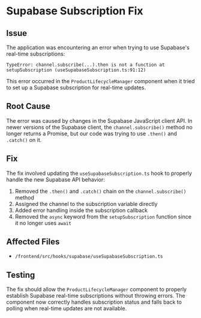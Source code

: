 # Supabase Subscription Fix

## Issue
The application was encountering an error when trying to use Supabase's real-time subscriptions:

```
TypeError: channel.subscribe(...).then is not a function at setupSubscription (useSupabaseSubscription.ts:91:12)
```

This error occurred in the `ProductLifecycleManager` component when it tried to set up a Supabase subscription for real-time updates.

## Root Cause
The error was caused by changes in the Supabase JavaScript client API. In newer versions of the Supabase client, the `channel.subscribe()` method no longer returns a Promise, but our code was trying to use `.then()` and `.catch()` on it.

## Fix
The fix involved updating the `useSupabaseSubscription.ts` hook to properly handle the new Supabase API behavior:

1. Removed the `.then()` and `.catch()` chain on the `channel.subscribe()` method
2. Assigned the channel to the subscription variable directly
3. Added error handling inside the subscription callback
4. Removed the `async` keyword from the `setupSubscription` function since it no longer uses `await`

## Affected Files
- `/frontend/src/hooks/supabase/useSupabaseSubscription.ts`

## Testing
The fix should allow the `ProductLifecycleManager` component to properly establish Supabase real-time subscriptions without throwing errors. The component now correctly handles subscription status and falls back to polling when real-time updates are not available.
